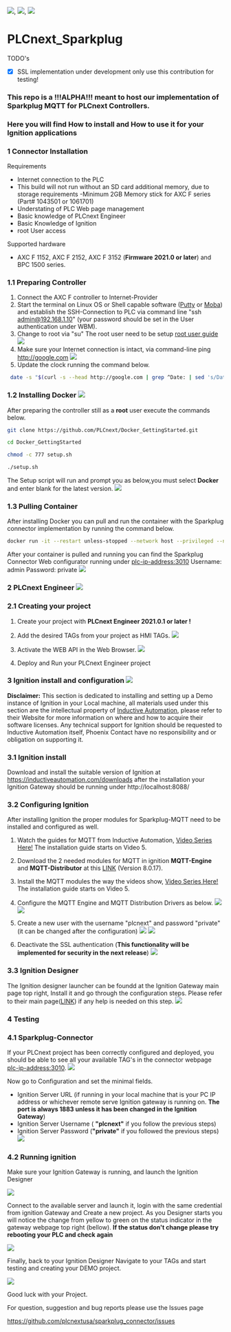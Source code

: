 ![](images/Screenshot%202020-12-01%20080740.jpg), ![](images/Screenshot%202020-12-01%20101412.jpg), ![](images/Screenshot%202020-12-01%20122129.jpg)

# **PLCnext_Sparkplug**

TODO's
- [x] SSL implementation under development only use this contribution for testing!

### This repo is a !!!ALPHA!!! meant to host our implementation of Sparkplug MQTT for PLCnext Controllers. 
### Here you will find How to install and How to use it for your Ignition applications

### **1 Connector Installation**

Requirements
  * Internet connection to the PLC
  * This build will not run without an SD card additional memory, due to storage requirements -Minimum 2GB Memory stick for AXC F series (Part# 1043501 or 1061701)
  * Understating of PLC Web page management
  * Basic knowledge of PLCnext Engineer
  * Basic Knowledge of Ignition
  * root User access

Supported hardware
* AXC F 1152, AXC F 2152, AXC F 3152 (**Firmware 2021.0 or later**) and BPC 1500 series. 

### **1.1 Preparing Controller**  

1. Connect the AXC F controller to Internet-Provider
2. Start the terminal on Linux OS or Shell capable software ([Putty](https://www.chiark.greenend.org.uk/~sgtatham/putty/latest.html) or [Moba](https://mobaxterm.mobatek.net/download.html)) and establish the SSH-Connection to PLC via command line "ssh admin@192.168.1.10" (your password should be set in the User authentication under WBM).
3. Change to root via "su" The root user need to be setup [root user guide](<https://github.com/plcnextusa/PLCnext-Guides/blob/master/Appendices/Appendix%204%20How%20to%20create%20a%20root%20user%20in%20SSH.pdf>)
   ![](images/rootuser.gif)
4. Make sure your Internet connection is intact, via command-line ping http://google.com
   ![](images/ping.gif)
5. Update the clock running the command below.

```bash
 date -s "$(curl -s --head http://google.com | grep ^Date: | sed 's/Date: //g')"
```
### **1.2 Installing Docker** ![](images/docker.png)

After preparing the controller still as a **root** user execute the commands below.

```bash
git clone https://github.com/PLCnext/Docker_GettingStarted.git 

cd Docker_GettingStarted

chmod -c 777 setup.sh

./setup.sh
```
The Setup script will run and prompt you as below,you must select **Docker** and enter blank for the latest version.
![](images/dcokerinstall.gif)

### **1.3 Pulling Container**

After installing Docker you can pull and run the container with the Sparkplug connector implementation by running the command below. 

```bash
docker run -it --restart unless-stopped --network host --privileged --name=sparkplug-connector  plcnextusa/sparkplug-connector:buildx-latest
```
After your container is pulled and running you can find the Sparkplug Connector Web configurator running under <plc-ip-address:3010>
Username: admin   Password: private
![](images/gatewaylogin.png)


### **2 PLCnext Engineer** ![](images/plcnextenglogo.png)

### **2.1 Creating your project**

1. Create your project with **PLCnext Engineer 2021.0.1 or later !**
2. Add the desired TAGs from your project as HMI TAGs.
![](images/plcnexteng1.gif) 

3. Activate the WEB API in the Web Browser.
![](images/plcnexteng2.gif)

4. Deploy and Run your PLCnext Engineer project


### **3 Ignition install and configuration** ![](images/ignitionsmalllogo.jpg)

**Disclaimer:** This section is dedicated to installing and setting up a Demo instance of Ignition in your Local machine, all materials used under this section are the intellectual property of [Inductive Automation](https://inductiveautomation.com/), please refer to their Website for more information on where and how to acquire their software licenses. Any technical support for Ignition should be requested to Inductive Automation itself, Phoenix Contact have no responsibility and or obligation on supporting it.

### **3.1 Ignition install**

Download and install the suitable version of Ignition at https://inductiveautomation.com/downloads after the installation your Ignition Gateway should be running under http://localhost:8088/ 


### **3.2 Configuring Ignition**

After installing Ignition the proper modules for Sparkplug-MQTT need to be installed and configured as well.

1. Watch the guides for MQTT from Inductive Automation, [Video Series Here!](https://inductiveautomation.com/resources/video/mqtt-ignition) The installation guide starts on Video 5.
2. Download the 2 needed modules for MQTT in ignition **MQTT-Engine** and **MQTT-Distributor** at this [LINK](https://inductiveautomation.com/downloads/third-party-modules/8.1.0) (Version 8.0.17).
3. Install the MQTT modules the way the videos show, [Video Series Here!](https://inductiveautomation.com/resources/video/mqtt-ignition) The installation guide starts on Video 5.
4. Configure the MQTT Engine and MQTT Distribution Drivers as below. 
![](images/ignition1.png)
![](images/ignition2.png)

5. Create a new user with the username "plcnext" and password "private" (it can be changed after the configuration)
![](images/ignition3.png)
![](images/ignition4.png)

6. Deactivate the SSL authentication (**This functionality will be implemented for security in the next release**)
![](images/ignition5.png)

### **3.3 Ignition Designer**

The Ignition designer launcher can be foundd at the Ignition Gateway main page top right, Install it and go through the configuration steps. Please refer to their main page([LINK](https://inductiveautomation.com)) if any help is needed on this step. 
 ![](images/Designerinstall.png)


 ### **4 Testing**

 ### **4.1 Sparkplug-Connector**

 If your PLCnext project has been correctly configured and deployed, you should be able to see all your available TAG's in the connector webpage <plc-ip-address:3010>.
 ![](images/gatewaymainpng.png)


Now go to Configuration and set the minimal fields.
* Ignition Server URL (if running in your local machine that is your PC IP address or whichever remote serve Ignition gateway is running on. **The port is always 1883 unless it has been changed in the Ignition Gateway**)
* Ignition Server Username ( **"plcnext"** if you follow the previous steps)
* Ignition Server Password (**"private"** if you followed the previous steps)
![](images/gatewayconfig.png)


 ### **4.2 Running ignition**

 Make sure your Ignition Gateway is running, and launch the Ignition Designer 

![](images/designermain.png)

Connect to the available server and launch it, login with the same credential from ignition Gateway and Create a new project.
As you Designer starts you will notice the change from yellow to green on the status indicator in the gateway webpage top right (bellow). **If the status don't change please try rebooting your PLC and check again**

![](images/gatewaygreenstatus.png)

Finally, back to your Ignition Designer Navigate to your TAGs and start testing and creating your DEMO project. 

![](images/designerDemo.gif)

Good luck with your Project.

For question, suggestion and bug reports please use the Issues page

https://github.com/plcnextusa/sparkplug_connector/issues